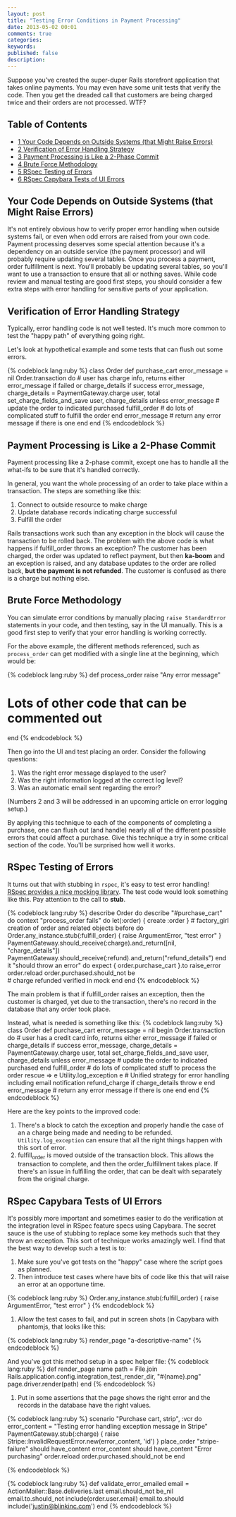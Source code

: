 ```yaml
---
layout: post
title: "Testing Error Conditions in Payment Processing"
date: 2013-05-02 00:01
comments: true
categories: 
keywords: 
published: false
description: 
---
```


<p>
Suppose you've created the super-duper Rails storefront application that takes
online payments. You may even have some unit tests that verify the code. Then
you get the dreaded call that customers are being charged twice and their
orders are not processed. WTF?
</p>

<div id="table-of-contents">
<h2>Table of Contents</h2>
<div id="text-table-of-contents">
<ul>
<li><a href="#sec-1">1 Your Code Depends on Outside Systems (that Might Raise Errors)</a></li>
<li><a href="#sec-2">2 Verification of Error Handling Strategy</a></li>
<li><a href="#sec-3">3 Payment Processing is Like a 2-Phase Commit</a></li>
<li><a href="#sec-4">4 Brute Force Methodology</a></li>
<li><a href="#sec-5">5 RSpec Testing of Errors</a></li>
<li><a href="#sec-6">6 RSpec Capybara Tests of UI Errors</a></li>
</ul>
</div>
</div>

<div id="outline-container-1" class="outline-2">
<h2 id="sec-1">Your Code Depends on Outside Systems (that Might Raise Errors)</h2>
<div class="outline-text-2" id="text-1">

<p>It's not entirely obvious how to verify proper error handling when outside
systems fail, or even when odd errors are raised from your own code. Payment
processing deserves some special attention because it's a dependency on an
outside service (the payment processor) and will probably require updating
several tables. Once you process a payment, order fulfillment is next. You'll
probably be updating several tables, so you'll want to use a transaction to
ensure that all or nothing saves. While code review and manual testing are good
first steps, you should consider a few extra steps with error handling for
sensitive parts of your application.
</p>

</div>

</div>

<div id="outline-container-2" class="outline-2">
<h2 id="sec-2">Verification of Error Handling Strategy</h2>
<div class="outline-text-2" id="text-2">

<p>Typically, error handling code is not well tested. It's much more common to test
the "happy path" of everything going right.
</p>
<p>
Let's look at hypothetical example and some tests that can flush out some
errors.
</p>


{% codeblock lang:ruby %}
class Order
  def purchase_cart
    error_message = nil
    Order.transaction do
      # user has charge info, returns either error_message if failed or charge_details if success
      error_message, charge_details = PaymentGateway.charge user, total 
      set_charge_fields_and_save user, charge_details unless error_message # update the order to indicated purchased
      fulfill_order # do lots of complicated stuff to fulfill the order
    end
    error_message # return any error message if there is one
  end
end
{% endcodeblock %}

</div>

</div>

<div id="outline-container-3" class="outline-2">
<h2 id="sec-3">Payment Processing is Like a 2-Phase Commit</h2>
<div class="outline-text-2" id="text-3">

<p>Payment processing like a 2-phase commit, except one has to handle all the
what-ifs to be sure that it's handled correctly.
</p>
<p>
In general, you want the whole processing of an order to take place within a
transaction. The steps are something like this:
</p><ol>
<li>Connect to outside resource to make charge
</li>
<li>Update database records indicating charge successful
</li>
<li>Fulfill the order
</li>
</ol>


<p>
Rails transactions work such than any exception in the block will cause the
transaction to be rolled back. The problem with the above code is what happens
if fulfill_order throws an exception? The customer has been charged, the order
was updated to reflect payment, but then <b>ka-boom</b> and an exception is raised,
and any database updates to the order are rolled back, <b>but the payment is not refunded</b>. The customer is confused as there is a charge but nothing else.
</p>
</div>

</div>

<div id="outline-container-4" class="outline-2">
<h2 id="sec-4">Brute Force Methodology</h2>
<div class="outline-text-2" id="text-4">

<p>You can simulate error conditions by manually placing <code>raise StandardError</code>
statements in your code, and then testing, say in the UI manually. This is a
good first step to verify that your error handling is working correctly.
</p>
<p>
For the above example, the different methods referenced, such as
<code>process_order</code> can get modified with a single line at the beginning, which
would be:
</p>


{% codeblock lang:ruby %}
def process_order
  raise "Any error message"
  # Lots of other code that can be commented out
end
{% endcodeblock %}

<p>
Then go into the UI and test placing an order. Consider the following questions:
</p><ol>
<li>Was the right error message displayed to the user?
</li>
<li>Was the right information logged at the correct log level?
</li>
<li>Was an automatic email sent regarding the error?
</li>
</ol>


<p>
(Numbers 2 and 3 will be addressed in an upcoming article on error logging
setup.)
</p>
<p>
By applying this technique to each of the components of completing a purchase,
one can flush out (and handle) nearly all of the different possible errors that
could affect a purchase. Give this technique a try in some critical section of
the code. You'll be surprised how well it works.
</p>
</div>

</div>

<div id="outline-container-5" class="outline-2">
<h2 id="sec-5">RSpec Testing of Errors</h2>
<div class="outline-text-2" id="text-5">

<p>It turns out that with stubbing in <code>rspec</code>, it's easy to test error handling!
<a href="https://www.relishapp.com/rspec/rspec-mocks/v/2-13/docs/method-stubs">RSpec provides a nice mocking library</a>. The test code would look something like
this. Pay attention to the call to <b>stub</b>.
</p>


{% codeblock lang:ruby %}
describe Order do
  describe "#purchase_cart" do
    context "process_order fails" do
      let(:order) { create :order } # factory_girl creation of order and related objects
      before do
        Order.any_instance.stub(:fulfill_order) { raise ArgumentError, "test error" }
        PaymentGateway.should_receive(:charge).and_return([nil, "charge_details"])
        PaymentGateway.should_receive(:refund).and_return("refund_details")
      end
      it "should throw an error" do
        expect {
          order.purchase_cart
        }.to raise_error
        order.reload 
        order.purchased.should_not be   
        # charge refunded verified in mock
      end
    end
{% endcodeblock %}

<p>
The main problem is that if fulfill_order raises an exception, then the
customer is charged, yet due to the transaction, there's no record in the
database that any order took place.
</p>
<p>
Instead, what is needed is something like this:
{% codeblock lang:ruby %}
class Order
  def purchase_cart
    error_message = nil
    begin
      Order.transaction do
        # user has a credit card info, returns either error_message if failed or charge_details if success
        error_message, charge_details = PaymentGateway.charge user, total 
        set_charge_fields_and_save user, charge_details unless error_message # update the order to indicated purchased
      end
      fulfill_order # do lots of complicated stuff to process the order
    rescue => e
      Utility.log_exception e # Unified strategy for error handling including email notification
      refund_charge if charge_details
      throw e
    end
    error_message # return any error message if there is one
  end
end
{% endcodeblock %}

Here are the key points to the improved code:
</p><ol>
<li>There's a block to catch the exception and properly handle the case of an a
   charge being made and needing to be refunded. <code>Utility.log_exception</code> can
   ensure that all the right things happen with this sort of error.
</li>
<li>fulfill<sub>order</sub> is moved outside of the transaction block. This allows the
   transaction to complete, and then the order_fulfillment takes place. If
   there's an issue in fulfilling the order, that can be dealt with separately
   from the original charge. 
</li>
</ol>



</div>

</div>

<div id="outline-container-6" class="outline-2">
<h2 id="sec-6">RSpec Capybara Tests of UI Errors</h2>
<div class="outline-text-2" id="text-6">

<p>It's possibly more important and sometimes easier to do the verification at the
integration level in RSpec feature specs using Capybara. The secret sauce is
the use of stubbing to replace some key methods such that they throw an
exception. This sort of technique works amazingly well.
I find that the best way to develop such a test is to:
</p><ol>
<li>Make sure you've got tests on the "happy" case where the script goes as
   planned.
</li>
<li>Then introduce test cases where have bits of code like this that will raise
   an error at an opportune time.
</li>
</ol>


{% codeblock lang:ruby %}
     Order.any_instance.stub(:fulfill_order) { raise ArgumentError, "test error" }
{% endcodeblock %}
<ol>
<li>Allow the test cases to fail, and put in screen shots (in Capybara with
   phantomjs, that looks like this:
</li>
</ol>


{% codeblock lang:ruby %}
   render_page "a-descriptive-name"
{% endcodeblock %}
<p>
   And you've got this method setup in a spec helper file:
{% codeblock lang:ruby %}
   def render_page name
     path = File.join Rails.application.config.integration_test_render_dir, "#{name}.png"
     page.driver.render(path)
   end 
{% endcodeblock %}
</p><ol>
<li>Put in some assertions that the page shows the right error and the records
   in the database have the right values.
</li>
</ol>








{% codeblock lang:ruby %}
  scenario "Purchase cart, strip", :vcr do
    error_content = "Testing error handling exception message in Stripe"
    PaymentGateway.stub(:charge) { raise Stripe::InvalidRequestError.new(error_content, 'id') }
    place_order "stripe-failure"
    should have_content error_content
    should have_content "Error purchasing"
    order.reload
    order.purchased.should_not be
  end

{% endcodeblock %}



{% codeblock lang:ruby %}
  def validate_error_emailed
    email = ActionMailer::Base.deliveries.last
    email.should_not be_nil
    email.to.should_not include(order.user.email)
    email.to.should include('justin@blinkinc.com')
  end
{% endcodeblock %}
</div>
</div>
